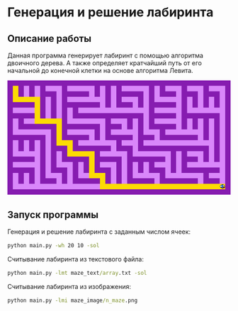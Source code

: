 # Генерация и решение лабиринта

## Описание работы

Данная программа генерирует лабиринт с помощью алгоритма двоичного дерева. 
А также определяет кратчайший путь от его начальной до конечной клетки 
на основе алгоритма Левита.

<p align="center">
  <img src="maze_image/maze.png" alt="maze" width="700"/>
</p>

## Запуск программы

Генерация и решение лабиринта с заданным числом ячеек:

```cmd
python main.py -wh 20 10 -sol 
```
Считывание лабиринта из текстового файла:
```cmd
python main.py -lmt maze_text/array.txt -sol
```
Считывание лабиринта из изображения:
```cmd
python main.py -lmi maze_image/n_maze.png  
```
